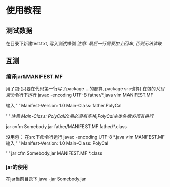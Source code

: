 # 使用教程
## 测试数据
在目录下新建test.txt, 写入测试样例
*注意: 最后一行需要加上回车, 否则无法读取*
## 互测
### 编译jar&MANIFEST.MF
用了包:(只要在代码第一行写了package ...的都算, package src也算)
在包的*父目录*命令行下运行
javac -encoding UTF-8 father/*.java
vim MANIFEST.MF

输入
'''
Manifest-Version: 1.0
Main-Class: father.PolyCal

'''
*注意*
*Main-Class: PolyCal的:后必须有空格,PolyCal主类名后必须有换行*


jar cvfm Somebody.jar father/MANIFEST.MF father/*.class


没用包：
在src下命令行运行
javac -encoding UTF-8 *.java
vim MANIFEST.MF
输入
'''
Manifest-Version: 1.0
Main-Class: PolyCal

'''
jar cfm Somebody.jar MANIFEST.MF *.class

### jar的使用
在jar当前目录下
java -jar Somebody.jar
